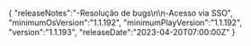 {
  "releaseNotes":"-Resolução de bugs\n\n-Acesso via SSO",
  "minimumOsVersion":"1.1.192",
  "minimumPlayVersion":"1.1.192",
  "version":"1.1.193",
  "releaseDate":"2023-04-20T07:00:00Z"
}
